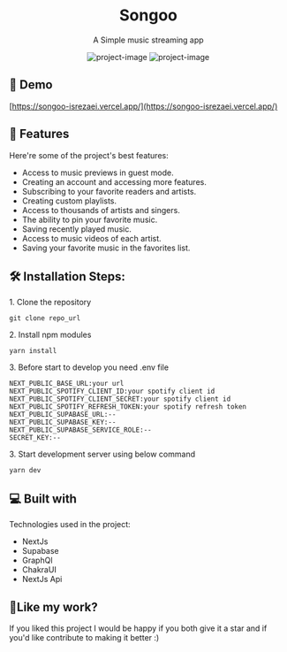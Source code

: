 <h1 align="center" id="title">Songoo</h1>
<p align="center" id="description">A Simple music streaming app</p>
<p align="center">
<img src="https://i.ibb.co/kBm5fGR/Songoo-Previwe-1.png" alt="project-image">
<img src="https://i.ibb.co/qywccYT/Songoo-Previwe-2.png" alt="project-image">
</p>


<h2>🚀 Demo</h2>

[https://songoo-isrezaei.vercel.app/](https://songoo-isrezaei.vercel.app/)

  
  
<h2>🧐 Features</h2>

Here're some of the project's best features:

*   Access to music previews in guest mode.
*   Creating an account and accessing more features.
*   Subscribing to your favorite readers and artists.
*   Creating custom playlists.
*   Access to thousands of artists and singers.
*   The ability to pin your favorite music.
*   Saving recently played music.
*   Access to music videos of each artist.
*   Saving your favorite music in the favorites list.

<h2>🛠️ Installation Steps:</h2>

<p>1. Clone the repository</p>

```
git clone repo_url
```



<p>2. Install npm modules</p>

```
yarn install
```

<p>3. Before start to develop you need .env file</p>

```
NEXT_PUBLIC_BASE_URL:your url
NEXT_PUBLIC_SPOTIFY_CLIENT_ID:your spotify client id
NEXT_PUBLIC_SPOTIFY_CLIENT_SECRET:your spotify client id
NEXT_PUBLIC_SPOTIFY_REFRESH_TOKEN:your spotify refresh token
NEXT_PUBLIC_SUPABASE_URL:--
NEXT_PUBLIC_SUPABASE_KEY:--
NEXT_PUBLIC_SUPABASE_SERVICE_ROLE:--
SECRET_KEY:--
```

<p>3. Start development server using below command</p>

```
yarn dev
```


  
  
<h2>💻 Built with</h2>

Technologies used in the project:

*   NextJs
*   Supabase
*   GraphQl
*   ChakraUI
*   NextJs Api

<h2>💖Like my work?</h2>

If you liked this project I would be happy if you both give it a star and if you'd like contribute to making it better :)
